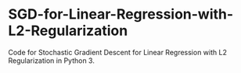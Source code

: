 # SGD-for-Linear-Regression-with-L2-Regularization
Code for Stochastic Gradient Descent for Linear Regression with L2 Regularization in Python 3.
